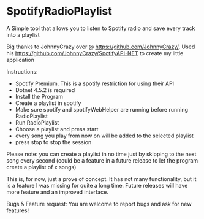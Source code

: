 # SpotifyRadioPlaylist
A Simple tool that allows you to listen to Spotify radio and save every track into a playlist

Big thanks to JohnnyCrazy over @ https://github.com/JohnnyCrazy/.
Used his https://github.com/JohnnyCrazy/SpotifyAPI-NET to create my little application

Instructions:
- Spotify Premium. This is a spotify restriction for using their API
- Dotnet 4.5.2 is required
- Install the Program
- Create a playlist in spotify
- Make sure spotify and spotifyWebHelper are running before running RadioPlaylist
- Run RadioPlaylist
- Choose a playlist and press start
- every song you play from now on will be added to the selected playlist
- press stop to stop the session

Please note: you can create a playlist in no time just by skipping to the next song every second (could be a feature in a future release to let the program create a playlist of x songs)

This is, for now, just a prove of concept. It has not many functionality, but it is a feature I was missing for quite a long time.
Future releases will have more feature and an improved interface.
 
Bugs & Feature request:
You are welcome to report bugs and ask for new features!
